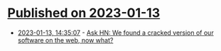 # [Published on 2023-01-13](index.md)

* [2023-01-13, 14:35:07](https://news.ycombinator.com/item?id=34368237) - [Ask HN: We found a cracked version of our software on the web, now what?](https://news.ycombinator.com/item?id=34368237)
